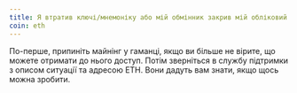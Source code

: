 ```yaml
---
title: Я втратив ключі/мнемоніку або мій обмінник закрив мій обліковий запис. Як я можу отримати свій несплачений залишок?
coin: eth
---
```


По-перше, припиніть майнінг у гаманці, якщо ви більше не вірите, що можете отримати до нього доступ. Потім зверніться в службу підтримки з описом ситуації та адресою ETH. Вони дадуть вам знати, якщо щось можна зробити.
